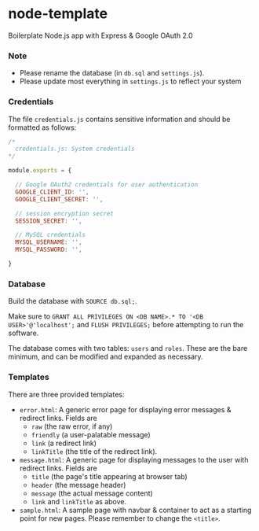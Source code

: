 # node-template
Boilerplate Node.js app with Express &amp; Google OAuth 2.0

### Note

- Please rename the database (in `db.sql` and `settings.js`).
- Please update most everything in `settings.js` to reflect your system


### Credentials

The file `credentials.js` contains sensitive information and should be formatted as follows:

```javascript
/*
  credentials.js: System credentials
*/

module.exports = {

  // Google OAuth2 credentials for user authentication
  GOOGLE_CLIENT_ID: '',
  GOOGLE_CLIENT_SECRET: '',

  // session encryption secret
  SESSION_SECRET: '',

  // MySQL credentials
  MYSQL_USERNAME: '',
  MYSQL_PASSWORD: '',

}
```

### Database

Build the database with `SOURCE db.sql;`.

Make sure to `GRANT ALL PRIVILEGES ON <DB NAME>.* TO '<DB USER>'@'localhost';` and `FLUSH PRIVILEGES;` before attempting to run the software.

The database comes with two tables: `users` and `roles`. These are the bare minimum, and can be modified and expanded as necessary.

### Templates

There are three provided templates:

- `error.html`: A generic error page for displaying error messages & redirect links. Fields are
    - `raw` (the raw error, if any)
    - `friendly` (a user-palatable message) 
    - `link` (a redirect link)
    - `linkTitle` (the title of the redirect link).
- `message.html`: A generic page for displaying messages to the user with redirect links. Fields are 
    - `title` (the page's title appearing at browser tab)
    - `header` (the message header)
    - `message` (the actual message content)
    - `link` and `linkTitle` as above.
- `sample.html`: A sample page with navbar & container to act as a starting point for new pages. Please remember to change the `<title>`.
